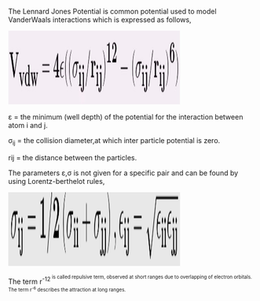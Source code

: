 The Lennard Jones Potential is common potential used to model VanderWaals interactions which is expressed as follows,  

<img src="images/vanderwaal.jpg" width="350" height="150">  

ε = the minimum (well depth) of the potential for the interaction between atom i and j.

σ<sub>ij</sub> = the collision diameter,at which inter particle potential is zero.

rij = the distance between the particles.

The parameters ε,σ is not given for a specific pair and can be found by using Lorentz-berthelot rules,  

<img src="images/IVw4.png" width="350" height="150">  

The term r<sup>-12<sup> is called repulsive term, observed at short ranges due to overlapping of electron orbitals. The term r<sup>-6</sup> describes the attraction at long ranges.

